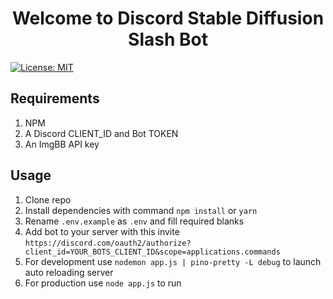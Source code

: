 <h1 align="center">Welcome to Discord Stable Diffusion Slash Bot</h1>
<p>
  <a href="#" target="_blank">
    <img alt="License: MIT" src="https://img.shields.io/badge/License-MIT-yellow.svg" />
  </a>
</p>

## Requirements

1. NPM
2. A Discord CLIENT_ID and Bot TOKEN
3. An ImgBB API key

## Usage

1. Clone repo
2. Install dependencies with command `npm install` or `yarn`
3. Rename `.env.example` as `.env` and fill required blanks
4. Add bot to your server with this invite `https://discord.com/oauth2/authorize?client_id=YOUR_BOTS_CLIENT_ID&scope=applications.commands`
5. For development use `nodemon app.js | pino-pretty -L debug` to launch auto reloading server
6. For production use `node app.js` to run